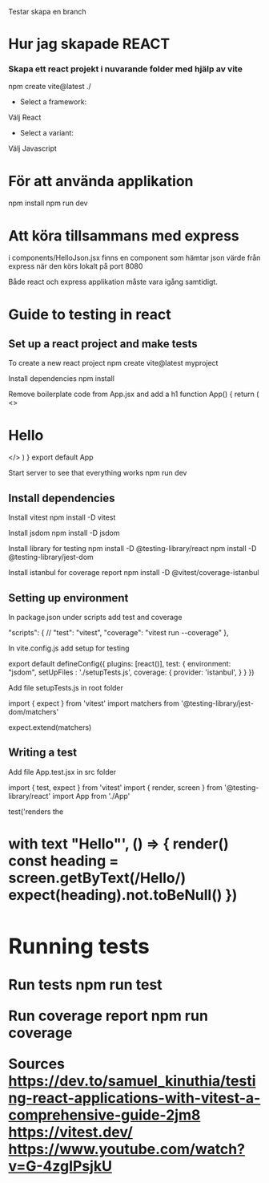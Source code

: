 
Testar skapa en branch

# Hur jag skapade REACT

### Skapa ett react projekt i nuvarande folder med hjälp av vite

npm create vite@latest ./

* Select a framework:

Välj React

* Select a variant:

Välj Javascript


# För att använda applikation

npm install
npm run dev

# Att köra tillsammans med express

i components/HelloJson.jsx finns en component som hämtar
json värde från express när den körs lokalt på port 8080

Både react och express applikation måste vara igång samtidigt.




# Guide to testing in react

## Set up a react project and make tests

To create a new react project
npm create vite@latest myproject

Install dependencies
npm install

Remove boilerplate code from App.jsx and add a h1
function App() {
  return (
    <>
      <h1>Hello</h1>
    </>
  )
}
export default App

Start server to see that everything works
npm run dev


## Install dependencies

Install vitest
npm install -D vitest

Install jsdom
npm install -D jsdom

Install library for testing
npm install -D @testing-library/react
npm install -D @testing-library/jest-dom

Install istanbul for coverage report
npm install -D @vitest/coverage-istanbul

## Setting up environment

In package.json under scripts add test and coverage

  "scripts": {
    //
    "test": "vitest",
    "coverage": "vitest run --coverage"
  },

In vite.config.js add setup for testing

export default defineConfig({
  plugins: [react()],
  test: {
    environment: "jsdom",
    setUpFiles : './setupTests.js',
    coverage: {
      provider: 'istanbul',
    }
  }
})

Add file setupTests.js in root folder

import { expect } from 'vitest'
import matchers from '@testing-library/jest-dom/matchers'

expect.extend(matchers)

## Writing a test

Add file App.test.jsx in src folder

import { test, expect } from 'vitest'
import { render, screen } from '@testing-library/react'
import App from './App'

test('renders the <h1> with text "Hello"', () => {
  render(<App />)
  const heading = screen.getByText(/Hello/)
  expect(heading).not.toBeNull()
})

## Running tests

Run tests
npm run test

Run coverage report
npm run coverage


Sources
https://dev.to/samuel_kinuthia/testing-react-applications-with-vitest-a-comprehensive-guide-2jm8
https://vitest.dev/
https://www.youtube.com/watch?v=G-4zgIPsjkU
